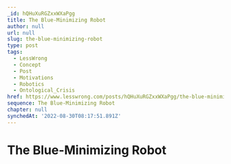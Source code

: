 ```yaml
---
_id: hQHuXuRGZxxWXaPgg
title: The Blue-Minimizing Robot
author: null
url: null
slug: the-blue-minimizing-robot
type: post
tags:
  - LessWrong
  - Concept
  - Post
  - Motivations
  - Robotics
  - Ontological_Crisis
href: https://www.lesswrong.com/posts/hQHuXuRGZxxWXaPgg/the-blue-minimizing-robot
sequence: The Blue-Minimizing Robot
chapter: null
synchedAt: '2022-08-30T08:17:51.891Z'
---
```

# The Blue-Minimizing Robot

